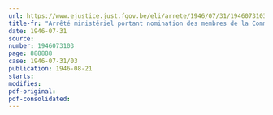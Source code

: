 ```yaml
---
url: https://www.ejustice.just.fgov.be/eli/arrete/1946/07/31/1946073103/justel
title-fr: "Arrêté ministériel portant nomination des membres de la Commission des Plantes médicinales, aromatiques et condimentaires (abrogé par AM 03-12-1951, art. 4)"
date: 1946-07-31
source:
number: 1946073103
page: 888888
case: 1946-07-31/03
publication: 1946-08-21
starts:
modifies:
pdf-original:
pdf-consolidated:
---
```


